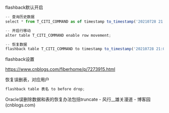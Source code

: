 flashback默认开启

```javascript
-- 查询历史数据
select * from T_CITI_COMMAND as of timestamp to_timestamp('20210728 21:00:00','YYYYMMDD HH24:MI:SS');

-- 开启行移动
alter table T_CITI_COMMAND enable row movement;

-- 恢复数据
flashback table T_CITI_COMMAND to timestamp to_timestamp('20210728 21:00:00','YYYYMMDD HH24:MI:SS'); 
```



flashback设置

https://www.cnblogs.com/fiberhome/p/7273915.html



恢复误删表，对应用户

```javascript
flashback table 表名 to before drop;
```

Oracle误删除数据和表的恢复办法包括truncate - 风行__雄关漫道 - 博客园 (cnblogs.com)